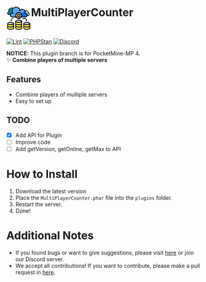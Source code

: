<h1>MultiPlayerCounter<img src="assets/images/icon.png" height="64" width="64" align="left"></img></h1><br/>

[![Lint](https://poggit.pmmp.io/ci.shield/David-pm-pl/MultiPlayerCounter/MultiPlayerCounter)](https://poggit.pmmp.io/ci/David-pm-pl/MultiPlayerCounter/MultiPlayerCounter)
[![PHPStan](https://github.com/david-pm-pl/MultiPlayerCounter/actions/workflows/php.yml/badge.svg)](https://github.com/david-pm-pl/MultiPlayerCounter/actions/workflows/php.yml/badge.svg)
[![Discord](https://img.shields.io/discord/942248186670641202.svg?label=&logo=discord&logoColor=ffffff&color=7389D8&labelColor=6A7EC2)](https://discord.gg/34PC5u9W)

**NOTICE:** This plugin branch is for PocketMine-MP 4. <br/>
✨ **Combine players of multiple servers**
</div>

## Features
- Combine players of multiple servers
- Easy to set up

## TODO
- [x] Add API for Plugin
- [ ] Improve code
- [ ] Add getVersion, getOnline, getMax to API

# How to Install

1. Download the latest version
2. Place the `MultiPlayerCounter.phar` file into the `plugins` folder.
3. Restart the server.
4. Done!

# Additional Notes

- If you found bugs or want to give suggestions, please visit <a href="https://github.com/David-pm-pl/MultiPlayerCounter/issues">here</a> or join our Discord server.
- We accept all contributions! If you want to contribute, please make a pull request in <a href="https://github.com/David-pm-pl/MultiPlayerCounter/pulls">here</a>.
 
